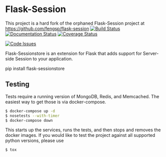 Flask-Session
=============
This project is a hard fork of the orphaned Flask-Session project at https://github.com/fengsp/flask-session
[![Build Status](https://travis-ci.org/mcrowson/flask-sessionstore.svg?branch=master)](https://travis-ci.org/mcrowson/flask-sessionstore)
[![Documentation Status](https://readthedocs.org/projects/flask-sessionstore/badge/?version=latest)](http://flask-sessionstore.readthedocs.io/en/latest/?badge=latest)
[![Coverage Status](https://coveralls.io/repos/github/mcrowson/flask-session/badge.svg)](https://coveralls.io/github/mcrowson/flask-session) 


[![Code Issues](https://www.quantifiedcode.com/api/v1/project/df2c3cad886341899a8e5e2c0fd1a047/badge.svg)](https://www.quantifiedcode.com/app/project/df2c3cad886341899a8e5e2c0fd1a047)

Flask-Sessionstore is an extension for Flask that adds support for Server-side Session to your application.

pip install flask-sessionstore

## Testing
Tests require a running version of MongoDB, Redis, and Memcached. The easiest way to get those 
is via docker-compose. 
```bash
$ docker-compose up -d
$ nosetests --with-timer
$ docker-compose down
```

This starts up the services, runs the tests, and then stops and removes the docker images. 
If you would like to test the project against all supported python versions, please use 

```bash
$ tox
```

